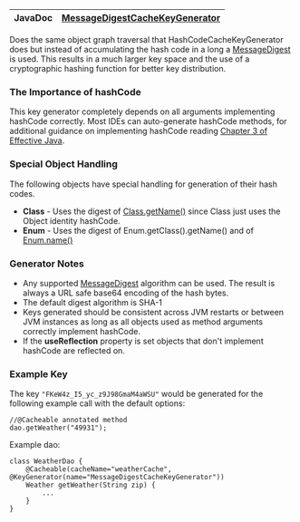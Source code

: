 | **JavaDoc** | [MessageDigestCacheKeyGenerator](http://ehcache-spring-annotations.googlecode.com/svn/site/current/apidocs/com/googlecode/ehcache/annotations/key/MessageDigestCacheKeyGenerator.html) |
|:------------|:---------------------------------------------------------------------------------------------------------------------------------------------------------------------------------------|

Does the same object graph traversal that HashCodeCacheKeyGenerator does but instead of accumulating the hash code in a long a [MessageDigest](http://java.sun.com/j2se/1.5.0/docs/api/java/security/MessageDigest.html) is used. This results in a much larger key space and the use of a cryptographic hashing function for better key distribution.

### The Importance of hashCode ###
This key generator completely depends on all arguments implementing hashCode correctly. Most IDEs can auto-generate hashCode methods, for additional guidance on implementing hashCode reading [Chapter 3 of Effective Java](http://java.sun.com/developer/Books/effectivejava/Chapter3.pdf).

### Special Object Handling ###
The following objects have special handling for generation of their hash codes.
  * **Class** - Uses the digest of [Class.getName()](http://java.sun.com/j2se/1.5.0/docs/api/java/lang/Class.html#getName()) since Class just uses the Object identity hashCode.
  * **Enum**  - Uses the digest of Enum.getClass().getName() and of [Enum.name()](http://java.sun.com/j2se/1.5.0/docs/api/java/lang/Enum.html#name())

### Generator Notes ###
  * Any supported [MessageDigest](http://java.sun.com/j2se/1.5.0/docs/api/java/security/MessageDigest.html) algorithm can be used. The result is always a URL safe base64 encoding of the hash bytes.
  * The default digest algorithm is SHA-1
  * Keys generated should be consistent across JVM restarts or between JVM instances as long as all objects used as method arguments correctly implement hashCode.
  * If the **useReflection** property is set objects that don't implement hashCode are reflected on.

### Example Key ###
The key ` "FKeW4z_I5_yc_z9J98GmaM4aWSU" ` would be generated for the following example call with the default options:
```
//@Cacheable annotated method
dao.getWeather("49931");
```

Example dao:
```
class WeatherDao {
    @Cacheable(cacheName="weatherCache", @KeyGenerator(name="MessageDigestCacheKeyGenerator"))
    Weather getWeather(String zip) {
        ...
    }
}
```